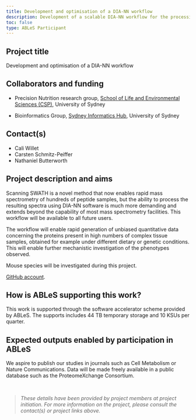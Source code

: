 ```yaml
---
title: Development and optimisation of a DIA-NN workflow
description: Development of a scalable DIA-NN workflow for the processing of scanning SWATH mass spectra.
toc: false
type: ABLeS Participant
---
```


## Project title

Development and optimisation of a DIA-NN workflow

## Collaborators and funding

- Precision Nutrition research group, [School of Life and Environmental Sciences (CSP)](https://www.sydney.edu.au/science/schools/school-of-life-and-environmental-sciences.html), University of Sydney

- Bioinformatics Group, [Sydney Informatics Hub](https://www.sydney.edu.au/research/facilities/sydney-informatics-hub.html), University of Sydney

## Contact(s)

- Cali Willet
- Carsten Schmitz-Peiffer 
- Nathaniel Butterworth


## Project description and aims

Scanning SWATH is a novel method that now enables rapid mass spectrometry of hundreds of peptide samples, but the ability to process the resulting spectra using DIA-NN software is much more demanding and extends beyond the capability of most mass spectrometry facilities. This workflow will be available to all future users.

The workflow will enable rapid generation of unbiased quantitative data concerning the proteins present in high numbers of complex tissue samples, obtained for example under different dietary or genetic conditions. This will enable further mechanistic investigation of the phenotypes observed.

Mouse species will be investigated during this project.



[GitHub account](https://github.com/Sydney-Informatics-Hub/Scalable-DIA-NN).

## How is ABLeS supporting this work?

This work is supported through the software accelerator scheme provided by ABLeS. The supports includes 44 TB temporary storage and 10 KSUs per quarter.

## Expected outputs enabled by participation in ABLeS

We aspire to publish our studies in journals such as Cell Metabolism or Nature Communications. Data will be made freely available in a public database such as the ProteomeXchange Consortium.

<br/>

> *These details have been provided by project members at project initiation. For more information on the project, please consult the contact(s) or project links above.*
